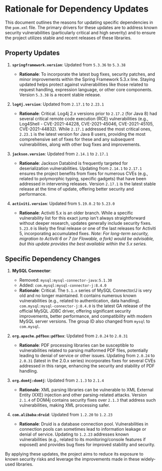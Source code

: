 # Rationale for Dependency Updates

This document outlines the reasons for updating specific dependencies in the `pom.xml` file. The primary drivers for these updates are to address known security vulnerabilities (particularly critical and high severity) and to ensure the project utilizes stable and recent releases of these libraries.

## Property Updates

1.  **`springframework.version`**: Updated from `5.3.36` to `5.3.38`
    *   **Rationale**: To incorporate the latest bug fixes, security patches, and minor improvements within the Spring Framework 5.3.x line. Staying updated helps protect against vulnerabilities like those related to request handling, expression language, or other core components. Version `5.3.38` is a recent stable release.

2.  **`log4j.version`**: Updated from `2.17.1` to `2.23.1`
    *   **Rationale**: Critical. Log4j 2.x versions prior to `2.17.2` (for Java 8) had several critical remote code execution (RCE) vulnerabilities (e.g., Log4Shell - CVE-2021-44228, CVE-2021-45046, CVE-2021-45105, CVE-2021-44832). While `2.17.1` addressed the most critical ones, `2.23.1` is the latest version for Java 8 users, providing the most comprehensive set of fixes for these and any subsequent vulnerabilities, along with other bug fixes and improvements.

3.  **`jackson.version`**: Updated from `2.14.1` to `2.17.1`
    *   **Rationale**: Jackson Databind is frequently targeted for deserialization vulnerabilities. Updating from `2.14.1` to `2.17.1` ensures the project benefits from fixes for numerous CVEs (e.g., related to polymorphic typing, specific gadgets) that have been addressed in intervening releases. Version `2.17.1` is the latest stable release at the time of update, offering better security and performance.

4.  **`activiti.version`**: Updated from `5.19.0.2` to `5.23.0`
    *   **Rationale**: Activiti 5.x is an older branch. While a specific vulnerability list for this exact jump isn't always straightforward without deeper research, updates generally include security fixes. `5.23.0` is likely the final release or one of the last releases for Activiti 5, incorporating accumulated fixes. *Note: For long-term security, migration to Activiti 6 or 7 (or Flowable, a fork) would be advisable, but this update provides the best available within the 5.x series.*

## Specific Dependency Changes

1.  **MySQL Connector**:
    *   Removed: `mysql:mysql-connector-java:5.1.30`
    *   Added: `com.mysql:mysql-connector-j:8.4.0`
    *   **Rationale**: Critical. The `5.1.x` series of MySQL Connector/J is very old and no longer maintained. It contains numerous known vulnerabilities (e.g., related to authentication, data handling). `com.mysql:mysql-connector-j:8.4.0` is the latest GA release of the official MySQL JDBC driver, offering significant security improvements, better performance, and compatibility with modern MySQL server versions. The group ID also changed from `mysql` to `com.mysql`.

2.  **`org.apache.pdfbox:pdfbox`**: Updated from `2.0.24` to `2.0.31`
    *   **Rationale**: PDF processing libraries can be susceptible to vulnerabilities related to parsing malformed PDF files, potentially leading to denial of service or other issues. Updating from `2.0.24` to `2.0.31` (latest in the 2.0.x series) incorporates fixes for several CVEs addressed in this range, enhancing the security and stability of PDF handling.

3.  **`org.dom4j:dom4j`**: Updated from `2.1.3` to `2.1.4`
    *   **Rationale**: XML parsing libraries can be vulnerable to XML External Entity (XXE) injection and other parsing-related attacks. Version `2.1.4` of DOM4j contains security fixes over `2.1.3` that address such vulnerabilities, making XML processing safer.

4.  **`com.alibaba:druid`**: Updated from `1.2.20` to `1.2.23`
    *   **Rationale**: Druid is a database connection pool. Vulnerabilities in connection pools can sometimes lead to information leakage or denial of service. Updating to `1.2.23` addresses known vulnerabilities (e.g., related to its monitoring/console features if exposed) and provides bug fixes for improved stability and security.

By applying these updates, the project aims to reduce its exposure to known security risks and leverage the improvements made in these widely-used libraries.
